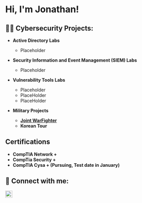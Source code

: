<h1>Hi, I'm Jonathan! 
  
<h2>👨‍💻 Cybersecurity Projects:</h2>

- <b>Active Directory Labs</b>
  - Placeholder
- <b>Security Information and Event Management (SIEM) Labs</b>
  - Placeholder
- <b>Vulnerability Tools Labs</b>
  - Placeholder
  - PlaceHolder
  - PlaceHolder
 
- <b>Military Projects
  - [Joint WarFighter](https://github.com/JonathanTayviah/Joint-WarFighter-Project/tree/main)
  - Korean Tour

<h2> Certifications</h2>

- CompTIA Network +
- CompTia Security +
- CompTIA Cysa + (Pursuing, Test date in January)

<h2> 🤳 Connect with me:</h2>


[<img align="left" alt="JoshMadakor | LinkedIn" width="22px" src="https://cdn.jsdelivr.net/npm/simple-icons@v3/icons/linkedin.svg" />][linkedin]



[linkedin]: www.linkedin.com/in/jonathan-tayviah-8378451b9



<!--
**joshmadakor1/joshmadakor1** is a ✨ _special_ ✨ repository because its `README.md` (this file) appears on your GitHub profile.

Here are some ideas to get you started:

- 🔭 I’m currently working on ...
- 🌱 I’m currently learning ...
- 👯 I’m looking to collaborate on ...
- 🤔 I’m looking for help with ...
- 💬 Ask me about ...
- 📫 How to reach me: ...
- 😄 Pronouns: ...
- ⚡ Fun fact: ...
-->
